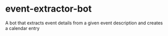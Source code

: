 # event-extractor-bot
A bot that extracts event details from a given event description and creates a calendar entry

